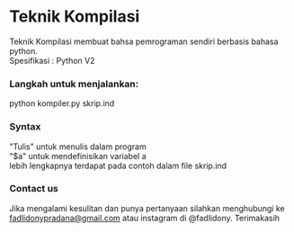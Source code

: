 # Teknik Kompilasi
Teknik Kompilasi membuat bahsa pemrograman sendiri berbasis bahasa python.  
Spesifikasi : Python V2

### Langkah untuk menjalankan:
python kompiler.py skrip.ind

### Syntax
"Tulis" untuk menulis dalam program  
"$a" untuk mendefinisikan variabel a  
lebih lengkapnya terdapat pada contoh dalam file skrip.ind

### Contact us
Jika mengalami kesulitan dan punya pertanyaan silahkan menghubungi ke fadlidonypradana@gmail.com atau instagram di @fadlidony.
Terimakasih
